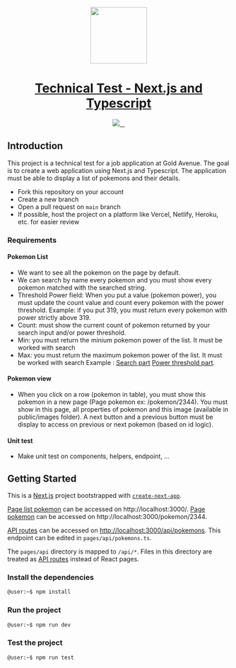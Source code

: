 <p align="center">
  <a href="https://goldavenue.com">
    <img src="https://images.teamtailor-cdn.com/images/s3/teamtailor-production/logotype-v3/image_uploads/ec20fa93-9b62-4681-b095-0d27a9cfa1df/original.png" height="128">
    <h1 align="center">Technical Test - Next.js and Typescript</h1>
  </a>
</p>

<p align="center">
  <a aria-label="Node version" href="https://nodejs.org/en/">
    <img src="https://img.shields.io/badge/node->=%20v16-red">
  </a>
  <a aria-label="NPM version" href="https://www.npmjs.com/">
    <img alt="" src="https://img.shields.io/badge/npm->=%20v8-blue">
  </a>
  <a aria-label="Typescript version" href="https://www.typescriptlang.org/">
    <img alt="" src="https://img.shields.io/badge/typescript-4.7.2-yellow">
  </a>
  <a aria-label="React version" href="https://reactjs.org/">
    <img alt="" src="https://img.shields.io/badge/react-18.2.0-green">
  </a>
</p>

## Introduction

This project is a technical test for a job application at Gold Avenue. 
The goal is to create a web application using Next.js and Typescript. The application must be able to display a list of pokemons and their details.

- Fork this repository on your account
- Create a new branch
- Open a pull request on `main` branch
- If possible, host the project on a platform like Vercel, Netlify, Heroku, etc. for easier review

### Requirements

#### Pokemon List

- We want to see all the pokemon on the page by default.
- We can search by name every pokemon and you must show every pokemon matched with the searched string.
- Threshold Power field: When you put a value (pokemon power), you must update the count value and count every pokemon with the power threshold. Example: if you put 319, you must return every pokemon with power strictly above 319.
- Count: must show the current count of pokemon returned by your search input and/or power threshold.
- Min: you must return the minium pokemon power of the list. It must be worked with search
- Max: you must return the maximum pokemon power of the list. It must be worked with search
  Example : [Search part](with-search.png) [Power threshold part](with-threshold.png).

#### Pokemon view

- When you click on a row (pokemon in table), you must show this pokemon in a new page (Page pokemon ex: /pokemon/2344). You must show in this page, all properties of pokemon and this image (available in public/images folder). 
A next button and a previous button must be display to access on previous or next pokemon (based on id logic).


#### Unit test

- Make unit test on components, helpers, endpoint, ...

## Getting Started

This is a [Next.js](https://nextjs.org/) project bootstrapped with [`create-next-app`](https://github.com/vercel/next.js/tree/canary/packages/create-next-app).

[Page list pokemon](http://localhost:3000/) can be accessed on http://localhost:3000/.
[Page pokemon](http://localhost:3000/pokemon/2344) can be accessed on http://localhost:3000/pokemon/2344.

[API routes](https://nextjs.org/docs/api-routes/introduction) can be accessed on [http://localhost:3000/api/pokemons](http://localhost:3000/api/pokemons). This endpoint can be edited in `pages/api/pokemons.ts`.

The `pages/api` directory is mapped to `/api/*`. Files in this directory are treated as [API routes](https://nextjs.org/docs/api-routes/introduction) instead of React pages.

### Install the dependencies

```bash
@user:~$ npm install
```

### Run the project

```bash
@user:~$ npm run dev
```

### Test the project

```bash
@user:~$ npm run test
```
